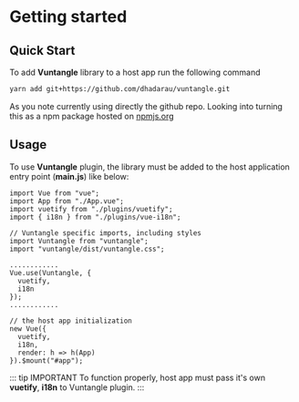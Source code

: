 # Getting started

## Quick Start

To add **Vuntangle** library to a host app run the following command

```sh
yarn add git+https://github.com/dhadarau/vuntangle.git
```
As you note currently using directly the github repo.
Looking into turning this as a npm package hosted on [npmjs.org](https://npmjs.org)

## Usage

To use **Vuntangle** plugin, the library must be added to the host application entry point (**main.js**) like below:

```js{6-8,11-14}
import Vue from "vue";
import App from "./App.vue";
import vuetify from "./plugins/vuetify";
import { i18n } from "./plugins/vue-i18n";

// Vuntangle specific imports, including styles
import Vuntangle from "vuntangle";
import "vuntangle/dist/vuntangle.css";

............
Vue.use(Vuntangle, {
  vuetify,
  i18n
});
............

// the host app initialization
new Vue({
  vuetify,
  i18n,
  render: h => h(App)
}).$mount("#app");

```

::: tip IMPORTANT
To function properly, host app must pass it's own **vuetify**, **i18n** to Vuntangle plugin.
:::

